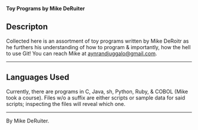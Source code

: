 **Toy Programs by Mike DeRuiter**

## Descripton

Collected here is an assortment of toy programs written by Mike DeRoitr as he furthers his understanding of how to program & importantly, how the hell to use Git! You can reach Mike at aynrandjuggalo@gmail.com.

---

## Languages Used

Currently, there are programs in C, Java, sh, Python, Ruby, & COBOL (Mike took a course). Files w/o a suffix are either scripts or sample data for said scripts; inspecting the files will reveal which one.

---

By Mike DeRuiter.
